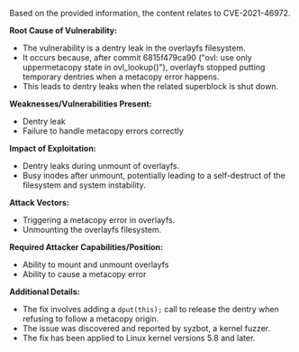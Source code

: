 Based on the provided information, the content relates to CVE-2021-46972.

**Root Cause of Vulnerability:**
- The vulnerability is a dentry leak in the overlayfs filesystem.
- It occurs because, after commit 6815f479ca90 ("ovl: use only uppermetacopy state in ovl_lookup()"), overlayfs stopped putting temporary dentries when a metacopy error happens.
- This leads to dentry leaks when the related superblock is shut down.

**Weaknesses/Vulnerabilities Present:**
- Dentry leak
- Failure to handle metacopy errors correctly

**Impact of Exploitation:**
- Dentry leaks during unmount of overlayfs.
- Busy inodes after unmount, potentially leading to a self-destruct of the filesystem and system instability.

**Attack Vectors:**
- Triggering a metacopy error in overlayfs.
- Unmounting the overlayfs filesystem.

**Required Attacker Capabilities/Position:**
- Ability to mount and unmount overlayfs
- Ability to cause a metacopy error

**Additional Details:**
- The fix involves adding a `dput(this);` call to release the dentry when refusing to follow a metacopy origin.
- The issue was discovered and reported by syzbot, a kernel fuzzer.
- The fix has been applied to Linux kernel versions 5.8 and later.